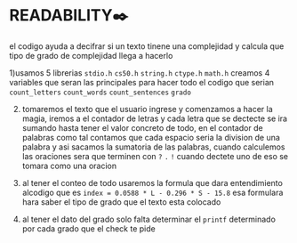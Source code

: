 # READABILITY:black_nib:	

el codigo ayuda a decifrar si un texto tinene una complejidad y calcula que tipo de grado de complejidad llega a hacerlo

1)usamos 5 librerias `stdio.h` `cs50.h` `string.h` `ctype.h` `math.h` creamos 4 variables que seran las principales para hacer todo el codigo que serian `count_letters` `count_words` `count_sentences` `grado`

2) tomaremos el texto que el usuario ingrese y comenzamos a hacer la magia, iremos a el contador de letras y cada letra que se dectecte se ira sumando hasta tener el valor concreto de todo, en el contador de palabras como tal contamos que cada espacio seria la division de una palabra y asi sacamos la sumatoria de las palabras, cuando calculemos las oraciones sera que terminen con `?` `.` `!` cuando dectete uno de eso se tomara como una oracion 

3) al tener el conteo de todo usaremos la formula que dara entendimiento alcodigo que es `index = 0.0588 * L - 0.296 * S - 15.8` esa formulara hara saber el tipo de grado que el texto esta colocado

4) al tener el dato del grado solo falta determinar el `printf` determinado por cada grado que el check te pide
